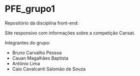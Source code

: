 # PFE_grupo1

Repositório da disciplina front-end:

Site responsivo com informações sobre a competição Cansat.

Integrantes do grupo:
- Bruno Carvalho Pessoa
- Cauan Magalhães Baptista
- Antônio Lima
- Caio Cavalcanti Salomão de Souza

  
